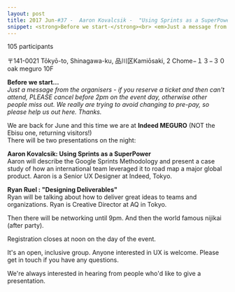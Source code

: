 ```yaml
---
layout: post
title: 2017 Jun-#37 -  Aaron Kovalcsik -  "Using Sprints as a SuperPower" / Ryan Ruel  -  "Designing Deliverables"
snippet: <strong>Before we start-</strong><br> <em>Just a message from the organisers - if you reserve a -
---
```

105 participants

 〒141-0021 Tōkyō-to, Shinagawa-ku, 品川区Kamiōsaki, 2 Chome−１３−３０ oak meguro 10F

<strong>Before we start...</strong><br>
<em>Just a message from the organisers - if you reserve a ticket and then can't attend, PLEASE cancel before 2pm on the event day, otherwise other people miss out. We really are trying to avoid changing to pre-pay, so please help us out here. Thanks.</em> 

We are back for June and this time we are at <strong>Indeed MEGURO</strong> (NOT the Ebisu one, returning visitors!)<br>
There will be two presentations on the night:

<strong>Aaron Kovalcsik: Using Sprints as a SuperPower</strong> <br>
Aaron will describe the Google Sprints Methodology and present a case study of how an international team leveraged it to road map a major global product. Aaron is a Senior UX Designer at Indeed, Tokyo. 

<strong>Ryan Ruel : "Designing Deliverables"</strong> <br>
Ryan will be talking about how to deliver great ideas to teams and organizations. Ryan is Creative Director at AQ in Tokyo.

Then there will be networking until 9pm. And then the world famous nijikai (after party).

Registration closes at noon on the day of the event.

It's an open, inclusive group. Anyone interested in UX is welcome. Please get in touch if you have any questions.

We're always interested in hearing from people who'd like to give a presentation.

